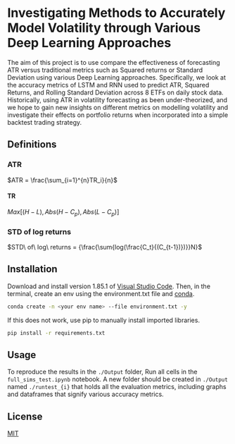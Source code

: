# Investigating Methods to Accurately Model Volatility through Various Deep Learning Approaches
The aim of this project is to use compare the effectiveness of forecasting ATR versus traditional metrics such as Squared returns or Standard Deviation using various Deep Learning approaches. Specifically, we look at the accuracy metrics of LSTM and RNN used to predict ATR, Squared Returns, and Rolling Standard Deviation across 8 ETFs on daily stock data. Historically, using ATR in volatility forecasting as been under-theorized, and we hope to gain new insights on different metrics on modelling volatility and investigate their effects on portfolio returns when incorporated into a simple backtest trading strategy.

## Definitions
### ATR

$ATR = \frac{\sum_{i=1}^{n}TR_i}{n}$

#### TR

$Max[{(H-L)}, Abs{(H-C_p)}, Abs{(L-C_p)}]$

### STD of log returns

$STD\ of\ log\ returns = {\frac{\sum{log(\frac{C_t}{(C_{t-1})})}}N}$


## Installation
Download and install version 1.85.1 of [Visual Studio Code](https://code.visualstudio.com/download). Then, in the terminal, create an env using the environment.txt file and [conda](https://www.anaconda.com/download).

``` bash
conda create -n <your env name> --file environment.txt -y
```

If this does not work, use pip to manually install imported libraries. 

```bash
pip install -r requirements.txt
```

## Usage
To reproduce the results in the `./Output` folder, Run all cells in the `full_sims_test.ipynb` notebook. A new folder should be created in `./Output` named `./runtest_{i}` that holds all the evaluation metrics, including graphs and dataframes that signify various accuracy metrics.

## License
[MIT](https://choosealicense.com/licenses/mit/)
